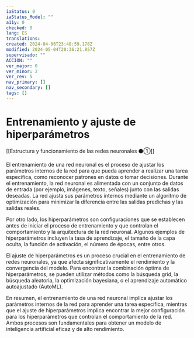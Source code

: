 ```yaml
---
iaStatus: 0
iaStatus_Model: ""
a11y: 0
checked: 0
lang: ES
translations: 
created: 2024-04-06T23:48:59.178Z
modified: 2024-05-04T20:36:21.857Z
supervisado: ""
ACCION: ""
ver_major: 0
ver_minor: 2
ver_rev: 5
nav_primary: []
nav_secondary: []
tags: []
---
```

# Entrenamiento y ajuste de hiperparámetros

[[Estructura y funcionamiento de las redes neuronales ⚫①]]

El entrenamiento de una red neuronal es el proceso de ajustar los parámetros internos de la red para que pueda aprender a realizar una tarea específica, como reconocer patrones en datos o tomar decisiones. Durante el entrenamiento, la red neuronal es alimentada con un conjunto de datos de entrada (por ejemplo, imágenes, texto, señales) junto con las salidas deseadas. La red ajusta sus parámetros internos mediante un algoritmo de optimización para minimizar la diferencia entre las salidas predichas y las salidas reales.

Por otro lado, los hiperparámetros son configuraciones que se establecen antes de iniciar el proceso de entrenamiento y que controlan el comportamiento y la arquitectura de la red neuronal. Algunos ejemplos de hiperparámetros incluyen la tasa de aprendizaje, el tamaño de la capa oculta, la función de activación, el número de épocas, entre otros.

El ajuste de hiperparámetros es un proceso crucial en el entrenamiento de redes neuronales, ya que afecta significativamente el rendimiento y la convergencia del modelo. Para encontrar la combinación óptima de hiperparámetros, se pueden utilizar métodos como la búsqueda grid, la búsqueda aleatoria, la optimización bayesiana, o el aprendizaje automático autoajustado (AutoML).

En resumen, el entrenamiento de una red neuronal implica ajustar los parámetros internos de la red para aprender una tarea específica, mientras que el ajuste de hiperparámetros implica encontrar la mejor configuración para los hiperparámetros que controlan el comportamiento de la red. Ambos procesos son fundamentales para obtener un modelo de inteligencia artificial eficaz y de alto rendimiento.
